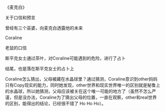 《麦克白》

关于口信和预言

曾经有三个巫婆，向麦克白透露他的未来

Coraline

老鼠的口信

斯平克女士通过茶叶，对Coraline可能遇到的危险，进行了占卜

结尾，也是落在斯平克女士的占卜上

Coraline怎么猜出，父母被藏在水晶球里？通过猜测，Coraline意识到other妈妈只有Copy现实的能力，同时她发现，other世界和现实世界唯一的区别就是秘鲁上的水晶球，所以她猜测，父母应该被关在这个唯一可能的地方了（虽然不怎么严谨，但是没办法，Coraline为了猜出父母的位置，一直在观察，other和real世界的区别，能得出的结论，已经很不错了 Ho Ho Ho）。
